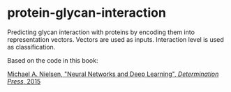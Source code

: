 # protein-glycan-interaction

Predicting glycan interaction with proteins by encoding them into representation vectors.
Vectors are used as inputs. Interaction level is used as classification.

Based on the code in this book:

[Michael A. Nielsen, "Neural Networks and Deep Learning", _Determination Press_, 2015](http://neuralnetworksanddeeplearning.com/)
